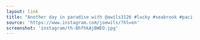 ```yaml
---
layout: link
title: "Another day in paradise with @awils3126 #lucky #seabrook #pacificbeach"
source: 'https://www.instagram.com/joewils/?hl=en'
screenshot: 'instagram/th-BhfhkAjBWEO.jpg'
---
```



